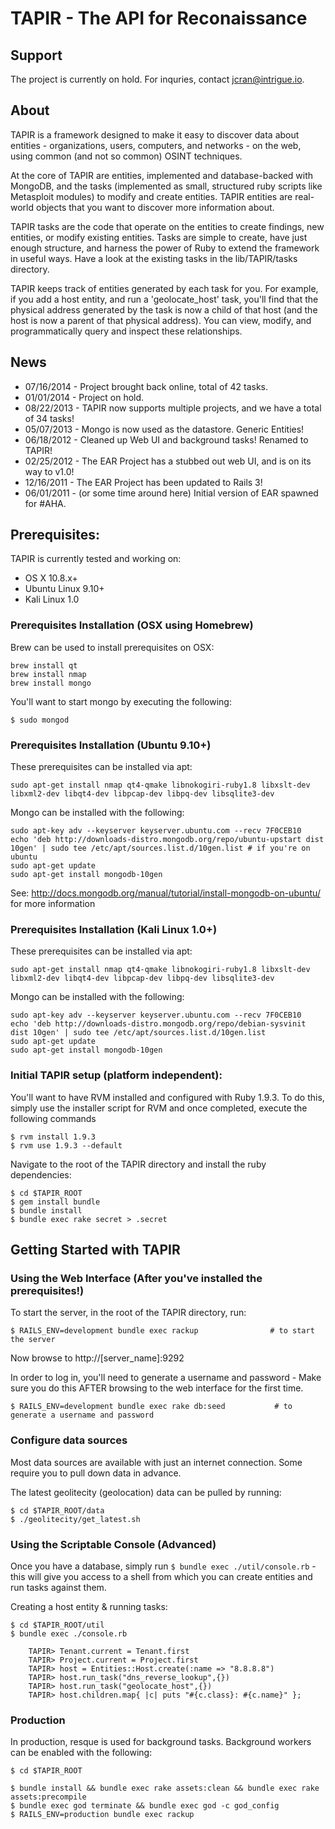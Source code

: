 # TAPIR - The API for Reconaissance

## Support

The project is currently on hold. For inquries, contact jcran@intrigue.io. 

## About

TAPIR is a framework designed to make it easy to discover data about entities - organizations, users, computers, and networks - on the web, using common (and not so common) OSINT techniques.

At the core of TAPIR are entities, implemented and database-backed with MongoDB, and the tasks (implemented as small, structured ruby scripts like Metasploit modules) to modify and create entities. TAPIR entities are real-world objects that you want to discover more information about.

TAPIR tasks are the code that operate on the entities to create findings, new entities, or modify existing entities. Tasks are simple to create, have just enough structure, and harness the power of Ruby to extend the framework in useful ways. Have a look at the existing tasks in the lib/TAPIR/tasks directory.

TAPIR keeps track of entities generated by each task for you. For example, if you add a host entity, and run a 'geolocate_host' task, you'll find that the physical address generated by the task is now a child of that host (and the host is now a parent of that physical address). You can view, modify, and programmatically query and inspect these relationships.

## News

* 07/16/2014 - Project brought back online, total of 42 tasks.
* 01/01/2014 - Project on hold.
* 08/22/2013 - TAPIR now supports multiple projects, and we have a total of 34 tasks!
* 05/07/2013 - Mongo is now used as the datastore. Generic Entities!
* 06/18/2012 - Cleaned up Web UI and background tasks! Renamed to TAPIR!
* 02/25/2012 - The EAR Project has a stubbed out web UI, and is on its way to v1.0!
* 12/16/2011 - The EAR Project has been updated to Rails 3!
* 06/01/2011 - (or some time around here) Initial version of EAR spawned for #AHA.

## Prerequisites:

TAPIR is currently tested and working on:

* OS X 10.8.x+
* Ubuntu Linux 9.10+
* Kali Linux 1.0

### Prerequisites Installation (OSX using Homebrew)

Brew can be used to install prerequisites on OSX:

	brew install qt
	brew install nmap
	brew install mongo

You'll want to start mongo by executing the following: 

	$ sudo mongod

### Prerequisites Installation (Ubuntu 9.10+) 

These prerequisites can be installed via apt:

	sudo apt-get install nmap qt4-qmake libnokogiri-ruby1.8 libxslt-dev libxml2-dev libqt4-dev libpcap-dev libpq-dev libsqlite3-dev 

Mongo can be installed with the following: 

	sudo apt-key adv --keyserver keyserver.ubuntu.com --recv 7F0CEB10
	echo 'deb http://downloads-distro.mongodb.org/repo/ubuntu-upstart dist 10gen' | sudo tee /etc/apt/sources.list.d/10gen.list # if you're on ubuntu
	sudo apt-get update
	sudo apt-get install mongodb-10gen

See: http://docs.mongodb.org/manual/tutorial/install-mongodb-on-ubuntu/ for more information

### Prerequisites Installation (Kali Linux 1.0+) 

These prerequisites can be installed via apt:

	sudo apt-get install nmap qt4-qmake libnokogiri-ruby1.8 libxslt-dev libxml2-dev libqt4-dev libpcap-dev libpq-dev libsqlite3-dev 

Mongo can be installed with the following: 

	sudo apt-key adv --keyserver keyserver.ubuntu.com --recv 7F0CEB10
	echo 'deb http://downloads-distro.mongodb.org/repo/debian-sysvinit dist 10gen' | sudo tee /etc/apt/sources.list.d/10gen.list
	sudo apt-get update
	sudo apt-get install mongodb-10gen

### Initial TAPIR setup (platform independent): 

You'll want to have RVM installed and configured with Ruby 1.9.3. To do this, simply use the installer script for RVM and once completed, execute the following commands
	
	$ rvm install 1.9.3
	$ rvm use 1.9.3 --default

Navigate to the root of the TAPIR directory and install the ruby dependencies: 

	$ cd $TAPIR_ROOT
	$ gem install bundle                
	$ bundle install                    
	$ bundle exec rake secret > .secret 

## Getting Started with TAPIR

### Using the Web Interface (After you've installed the prerequisites!)

To start the server, in the root of the TAPIR directory, run: 

	$ RAILS_ENV=development bundle exec rackup                # to start the server

Now browse to http://[server_name]:9292 

In order to log in, you'll need to generate a username and password - Make sure you do this AFTER browsing to the web interface for the first time.  

	$ RAILS_ENV=development bundle exec rake db:seed           # to generate a username and password

### Configure data sources
		
Most data sources are available with just an internet connection. Some require you to pull down data in advance. 

The latest geolitecity (geolocation) data can be pulled by running: 

	$ cd $TAPIR_ROOT/data
	$ ./geolitecity/get_latest.sh 

### Using the Scriptable Console (Advanced)
Once you have a database, simply run `$ bundle exec ./util/console.rb` - this will give you access to a shell from which you can create entities and run tasks against them. 

Creating a host entity & running tasks: 

	$ cd $TAPIR_ROOT/util
	$ bundle exec ./console.rb

		TAPIR> Tenant.current = Tenant.first
		TAPIR> Project.current = Project.first
		TAPIR> host = Entities::Host.create(:name => "8.8.8.8")
		TAPIR> host.run_task("dns_reverse_lookup",{})
		TAPIR> host.run_task("geolocate_host",{})
		TAPIR> host.children.map{ |c| puts "#{c.class}: #{c.name}" };

### Production

In production, resque is used for background tasks. Background workers can be enabled with the following: 

    $ cd $TAPIR_ROOT

    $ bundle install && bundle exec rake assets:clean && bundle exec rake assets:precompile
    $ bundle exec god terminate && bundle exec god -c god_config
    $ RAILS_ENV=production bundle exec rackup
